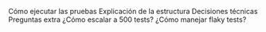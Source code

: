 Cómo ejecutar las pruebas
Explicación de la estructura
Decisiones técnicas
Preguntas extra
¿Cómo escalar a 500 tests?
¿Cómo manejar flaky tests?
